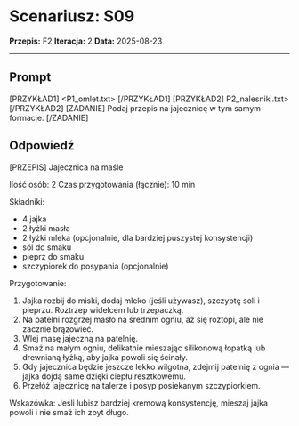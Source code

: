﻿# Scenariusz: S09
**Przepis:** F2
**Iteracja:** 2
**Data:** 2025-08-23

---

## Prompt
[PRZYKŁAD1] <P1_omlet.txt> [/PRZYKŁAD1] [PRZYKŁAD2] P2_nalesniki.txt> [/PRZYKŁAD2] [ZADANIE] Podaj przepis na jajecznicę w tym samym formacie. [/ZADANIE]


## Odpowiedź
\[PRZEPIS] Jajecznica na maśle

Ilość osób: 2
Czas przygotowania (łącznie): 10 min

Składniki:

* 4 jajka
* 2 łyżki masła
* 2 łyżki mleka (opcjonalnie, dla bardziej puszystej konsystencji)
* sól do smaku
* pieprz do smaku
* szczypiorek do posypania (opcjonalnie)

Przygotowanie:

1. Jajka rozbij do miski, dodaj mleko (jeśli używasz), szczyptę soli i pieprzu. Roztrzep widelcem lub trzepaczką.
2. Na patelni rozgrzej masło na średnim ogniu, aż się roztopi, ale nie zacznie brązowieć.
3. Wlej masę jajeczną na patelnię.
4. Smaż na małym ogniu, delikatnie mieszając silikonową łopatką lub drewnianą łyżką, aby jajka powoli się ścinały.
5. Gdy jajecznica będzie jeszcze lekko wilgotna, zdejmij patelnię z ognia — jajka dojdą same dzięki ciepłu resztkowemu.
6. Przełóż jajecznicę na talerze i posyp posiekanym szczypiorkiem.

Wskazówka:
Jeśli lubisz bardziej kremową konsystencję, mieszaj jajka powoli i nie smaż ich zbyt długo.
